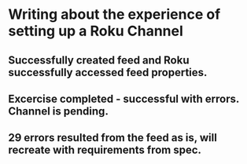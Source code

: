 # Writing about the experience of setting up a Roku Channel 
## Successfully created feed and Roku successfully accessed feed properties.
## Excercise completed - successful with errors. Channel is pending.

##  29 errors resulted from the feed as is, will recreate with requirements from spec.
 